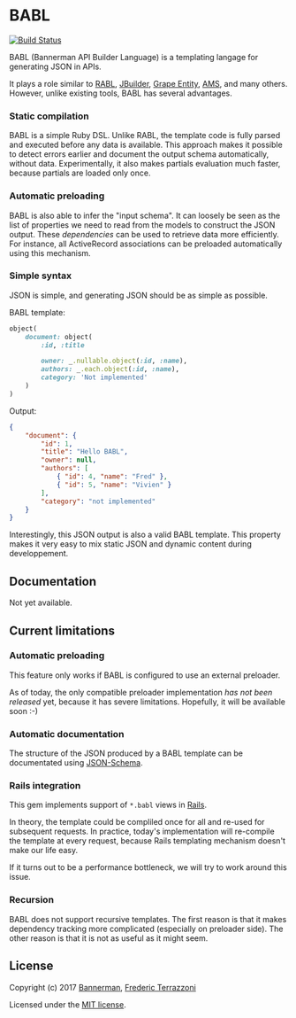 # BABL #

[![Build Status](https://travis-ci.org/getbannerman/babl.svg?branch=master)](https://travis-ci.org/getbannerman/babl)

BABL (Bannerman API Builder Language) is a templating langage for generating JSON in APIs.

It plays a role similar to [RABL](https://github.com/nesquena/rabl), [JBuilder](https://github.com/rails/jbuilder), [Grape Entity](https://github.com/ruby-grape/grape-entity), [AMS](https://github.com/rails-api/active_model_serializers), and many others. However, unlike existing tools, BABL has several advantages.


### Static compilation

BABL is a simple Ruby DSL. Unlike RABL, the template code is fully parsed and executed before any data is available. This approach makes it possible to detect errors earlier and document the output schema automatically, without data. Experimentally, it also makes partials evaluation much faster, because partials are loaded only once.

### Automatic preloading

BABL is also able to infer the "input schema". It can loosely be seen as the list of properties we need to read from the models to construct the JSON output. These *dependencies* can be used to retrieve data more efficiently. For instance, all ActiveRecord associations can be preloaded automatically using this mechanism.

### Simple syntax

JSON is simple, and generating JSON should be as simple as possible.

BABL template:

```ruby
object(
    document: object(
        :id, :title

        owner: _.nullable.object(:id, :name),
        authors: _.each.object(:id, :name),
        category: 'Not implemented'
    )
)
```

Output:

```json
{
    "document": {
        "id": 1,
        "title": "Hello BABL",
        "owner": null,
        "authors": [
            { "id": 4, "name": "Fred" },
            { "id": 5, "name": "Vivien" }
        ],
        "category": "not implemented"
    }
}
```

Interestingly, this JSON output is also a valid BABL template. This property makes it very easy to mix static JSON and dynamic content during developpement.

## Documentation

Not yet available.

## Current limitations

### Automatic preloading

This feature only works if BABL is configured to use an external preloader.

As of today, the only compatible preloader implementation *has not been released* yet, because it has severe limitations. Hopefully, it will be available soon :-)

### Automatic documentation

The structure of the JSON produced by a BABL template can be documentated using [JSON-Schema](http://json-schema.org/).

### Rails integration

This gem implements support of `*.babl` views in [Rails](https://github.com/rails/rails/).

In theory, the template could be compliled once for all and re-used for subsequent requests. In practice, today's implementation will re-compile the template at every request, because Rails templating mechanism doesn't make our life easy.

If it turns out to be a performance bottleneck, we will try to work around this issue.

### Recursion

BABL does not support recursive templates. The first reason is that it makes dependency tracking more complicated (especially on preloader side). The other reason is that it is not as useful as it might seem.

## License

Copyright (c) 2017 [Bannerman](https://www.bannerman.com/), [Frederic Terrazzoni](https://github.com/fterrazzoni)

Licensed under the [MIT license](https://opensource.org/licenses/MIT).